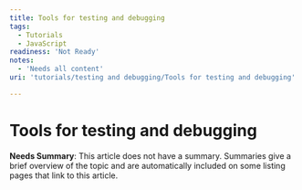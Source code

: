 ```yaml
---
title: Tools for testing and debugging
tags:
  - Tutorials
  - JavaScript
readiness: 'Not Ready'
notes:
  - 'Needs all content'
uri: 'tutorials/testing and debugging/Tools for testing and debugging'

---
```

# Tools for testing and debugging

**Needs Summary**: This article does not have a summary. Summaries give a brief overview of the topic and are automatically included on some listing pages that link to this article.

